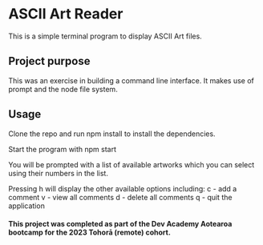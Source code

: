 # ASCII Art Reader

This is a simple terminal program to display ASCII Art files.

## Project purpose
This was an exercise in building a command line interface. It makes use of prompt and the node file system. 

## Usage

Clone the repo and run npm install to install the dependencies.

Start the program with npm start

You will be prompted with a list of available artworks which you can select using their numbers in the list. 

Pressing h will display the other available options including:
c - add a comment
v - view all comments
d - delete all comments
q - quit the application

#### This project was completed as part of the Dev Academy Aotearoa bootcamp for the 2023 Tohorā (remote) cohort.

